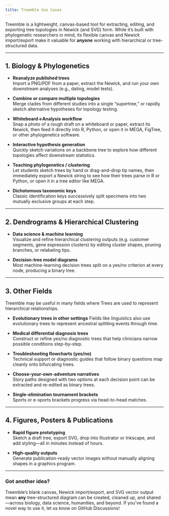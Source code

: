 ```yaml
---
title: Treemble Use Cases
---
```


Treemble is a lightweight, canvas-based tool for extracting, editing, and exporting tree topologies in Newick (and SVG) form.  While it’s built with phylogenetic researchers in mind, its flexible canvas and Newick import/export make it valuable for **anyone** working with hierarchical or tree-structured data.

---

## 1. Biology & Phylogenetics

- **Reanalyze published trees**  
  Import a PNG/PDF from a paper, extract the Newick, and run your own downstream analyses (e.g., dating, model tests).

- **Combine or compare multiple topologies**  
  Merge clades from different studies into a single “supertree,” or rapidly sketch alternative hypotheses for topology testing.

- **Whiteboard→Analysis workflow**  
  Snap a photo of a rough draft on a whiteboard or paper, extract its Newick, then feed it directly into R, Python, or open it in MEGA, FigTree, or other phylogenetics software.

- **Interactive hypothesis generation**  
  Quickly sketch variations on a backbone tree to explore how different topologies affect downstream statistics.

- **Teaching phylogenetics / clustering**  
  Let students sketch trees by hand or drag-and-drop tip names, then immediately export a Newick string to see how their trees parse in R or Python, or open it in a tree editor like MEGA.

- **Dichotomous taxonomic keys**  
  Classic identification keys successively split specimens into two mutually exclusive groups at each step.
 
---

## 2. Dendrograms & Hierarchical Clustering

- **Data science & machine learning**  
  Visualize and refine hierarchical clustering outputs (e.g. customer segments, gene expression clusters) by editing cluster shapes, pruning branches, or relabeling tips.

- **Decision-tree model diagrams**  
  Most machine-learning decision trees split on a yes/no criterion at every node, producing a binary tree.

---

## 3. Other Fields

Treemble may be useful in many fields where Trees are used to represent hierarchical relationships.

- **Evolutionary trees in other settings**
  Fields like linguistics also use evolutionary trees to represent ancestral splitting events through time.

- **Medical differential diagnosis trees**  
  Construct or refine yes/no diagnostic trees that help clinicians narrow possible conditions step-by-step.

- **Troubleshooting flowcharts (yes/no)**  
  Technical support or diagnostic guides that follow binary questions map cleanly onto bifurcating trees.

- **Choose-your-own-adventure narratives**  
  Story paths designed with two options at each decision point can be extracted and re-edited as binary trees.

- **Single-elimination tournament brackets**  
  Sports or e-sports brackets progress via head-to-head matches.

---

## 4. Figures, Posters & Publications

- **Rapid figure prototyping**  
  Sketch a draft tree, export SVG, drop into Illustrator or Inkscape, and add styling—all in minutes instead of hours.

- **High-quality outputs**  
  Generate publication-ready vector images without manually aligning shapes in a graphics program.

---

### Got another idea?

Treemble’s blank canvas, Newick import/export, and SVG vector output mean **any** tree-structured diagram can be created, cleaned up, and shared—across biology, data science, humanities, and beyond. If you’ve found a novel way to use it, let us know on GitHub Discussions!